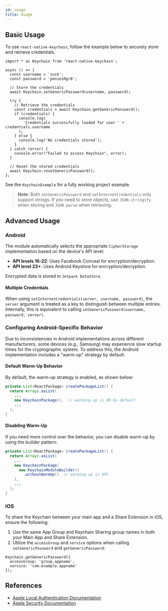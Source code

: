 ```yaml
---
id: usage
title: Usage
---
```


## Basic Usage

To use `react-native-keychain`, follow the example below to securely store and retrieve credentials.

```tsx
import * as Keychain from 'react-native-keychain';

async () => {
  const username = 'zuck';
  const password = 'poniesRgr8';

  // Store the credentials
  await Keychain.setGenericPassword(username, password);

  try {
    // Retrieve the credentials
    const credentials = await Keychain.getGenericPassword();
    if (credentials) {
      console.log(
        'Credentials successfully loaded for user ' + credentials.username
      );
    } else {
      console.log('No credentials stored');
    }
  } catch (error) {
    console.error("Failed to access Keychain", error);
  }

  // Reset the stored credentials
  await Keychain.resetGenericPassword();
};
```

See the `KeychainExample` for a fully working project example.

> **Note**: Both `setGenericPassword` and `setInternetCredentials` only support strings. If you need to store objects, use `JSON.stringify` when storing and `JSON.parse` when retrieving.

## Advanced Usage

### Android

The module automatically selects the appropriate `CipherStorage` implementation based on the device's API level:

- **API levels 16-22**: Uses Facebook Conceal for encryption/decryption.
- **API level 23+**: Uses Android Keystore for encryption/decryption.

Encrypted data is stored in `Jetpack DataStore`.

#### Multiple Credentials

When using `setInternetCredentials(server, username, password)`, the `server` argument is treated as a key to distinguish between multiple entries. Internally, this is equivalent to calling `setGenericPassword(username, password, server)`.

### Configuring Android-Specific Behavior

Due to inconsistencies in Android implementations across different manufacturers, some devices (e.g., Samsung) may experience slow startup times for the cryptographic system. To address this, the Android implementation includes a "warm-up" strategy by default.

#### Default Warm-Up Behavior

By default, the warm-up strategy is enabled, as shown below:

```java
private List<ReactPackage> createPackageList() {
  return Arrays.asList(
    ...
    new KeychainPackage(),  // warming up is ON by default
    ...
  );
}
```

#### Disabling Warm-Up

If you need more control over the behavior, you can disable warm-up by using the builder pattern:

```java
private List<ReactPackage> createPackageList() {
  return Arrays.asList(
    ...
    new KeychainPackage(
      new KeychainModuleBuilder()
        .withoutWarmUp()  // warming up is OFF
    ),
    ...
  );
}
```

### iOS

To share the Keychain between your main app and a Share Extension in iOS, ensure the following:

1. Use the same App Group and Keychain Sharing group names in both your Main App and Share Extension.
2. Utilize the `accessGroup` and `service` options when calling `setGenericPassword` and `getGenericPassword`:

```tsx
Keychain.getGenericPassword({
  accessGroup: 'group.appname', 
  service: 'com.example.appname'
});
```

## References

- [Apple Local Authentication Documentation](https://developer.apple.com/documentation/localauthentication)
- [Apple Security Documentation](https://developer.apple.com/documentation/security)